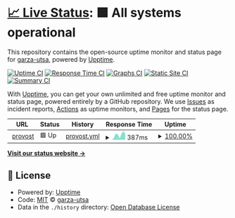 # [📈 Live Status](https://garza-utsa.github.io/vpaa-status): <!--live status--> **🟩 All systems operational**

This repository contains the open-source uptime monitor and status page for [garza-utsa](https://garza-utsa.github.io/vpaa-status), powered by [Upptime](https://github.com/upptime/upptime).

[![Uptime CI](https://github.com/garza-utsa/vpaa-status/workflows/Uptime%20CI/badge.svg)](https://github.com/upptime/upptime/actions?query=workflow%3A%22Uptime+CI%22)
[![Response Time CI](https://github.com/garza-utsa/vpaa-status/workflows/Response%20Time%20CI/badge.svg)](https://github.com/upptime/upptime/actions?query=workflow%3A%22Response+Time+CI%22)
[![Graphs CI](https://github.com/garza-utsa/vpaa-status/workflows/Graphs%20CI/badge.svg)](https://github.com/upptime/upptime/actions?query=workflow%3A%22Graphs+CI%22)
[![Static Site CI](https://github.com/garza-utsa/vpaa-status/workflows/Static%20Site%20CI/badge.svg)](https://github.com/upptime/upptime/actions?query=workflow%3A%22Static+Site+CI%22)
[![Summary CI](https://github.com/garza-utsa/vpaa-status/workflows/Summary%20CI/badge.svg)](https://github.com/upptime/upptime/actions?query=workflow%3A%22Summary+CI%22)

With [Upptime](https://upptime.js.org), you can get your own unlimited and free uptime monitor and status page, powered entirely by a GitHub repository. We use [Issues](https://github.com/garza-utsa/vpaa-status/issues) as incident reports, [Actions](https://github.com/garza-utsa/vpaa-status/actions) as uptime monitors, and [Pages](https://garza-utsa.github.io/vpaa-status) for the status page.

<!--start: status pages-->
<!-- This summary is generated by Upptime (https://github.com/upptime/upptime) -->
<!-- Do not edit this manually, your changes will be overwritten -->
<!-- prettier-ignore -->
| URL | Status | History | Response Time | Uptime |
| --- | ------ | ------- | ------------- | ------ |
| <img alt="" src="https://favicons.githubusercontent.com/provost.utsa.edu" height="13"> [provost](https://provost.utsa.edu) | 🟩 Up | [provost.yml](https://github.com/garza-utsa/vpaa-status/commits/HEAD/history/provost.yml) | <details><summary><img alt="Response time graph" src="./graphs/provost/response-time-week.png" height="20"> 387ms</summary><br><a href="https://garza-utsa.github.io/vpaa-status/history/provost"><img alt="Response time 720" src="https://img.shields.io/endpoint?url=https%3A%2F%2Fraw.githubusercontent.com%2Fgarza-utsa%2Fvpaa-status%2FHEAD%2Fapi%2Fprovost%2Fresponse-time.json"></a><br><a href="https://garza-utsa.github.io/vpaa-status/history/provost"><img alt="24-hour response time 454" src="https://img.shields.io/endpoint?url=https%3A%2F%2Fraw.githubusercontent.com%2Fgarza-utsa%2Fvpaa-status%2FHEAD%2Fapi%2Fprovost%2Fresponse-time-day.json"></a><br><a href="https://garza-utsa.github.io/vpaa-status/history/provost"><img alt="7-day response time 387" src="https://img.shields.io/endpoint?url=https%3A%2F%2Fraw.githubusercontent.com%2Fgarza-utsa%2Fvpaa-status%2FHEAD%2Fapi%2Fprovost%2Fresponse-time-week.json"></a><br><a href="https://garza-utsa.github.io/vpaa-status/history/provost"><img alt="30-day response time 405" src="https://img.shields.io/endpoint?url=https%3A%2F%2Fraw.githubusercontent.com%2Fgarza-utsa%2Fvpaa-status%2FHEAD%2Fapi%2Fprovost%2Fresponse-time-month.json"></a><br><a href="https://garza-utsa.github.io/vpaa-status/history/provost"><img alt="1-year response time 726" src="https://img.shields.io/endpoint?url=https%3A%2F%2Fraw.githubusercontent.com%2Fgarza-utsa%2Fvpaa-status%2FHEAD%2Fapi%2Fprovost%2Fresponse-time-year.json"></a></details> | <details><summary><a href="https://garza-utsa.github.io/vpaa-status/history/provost">100.00%</a></summary><a href="https://garza-utsa.github.io/vpaa-status/history/provost"><img alt="All-time uptime 100.00%" src="https://img.shields.io/endpoint?url=https%3A%2F%2Fraw.githubusercontent.com%2Fgarza-utsa%2Fvpaa-status%2FHEAD%2Fapi%2Fprovost%2Fuptime.json"></a><br><a href="https://garza-utsa.github.io/vpaa-status/history/provost"><img alt="24-hour uptime 100.00%" src="https://img.shields.io/endpoint?url=https%3A%2F%2Fraw.githubusercontent.com%2Fgarza-utsa%2Fvpaa-status%2FHEAD%2Fapi%2Fprovost%2Fuptime-day.json"></a><br><a href="https://garza-utsa.github.io/vpaa-status/history/provost"><img alt="7-day uptime 100.00%" src="https://img.shields.io/endpoint?url=https%3A%2F%2Fraw.githubusercontent.com%2Fgarza-utsa%2Fvpaa-status%2FHEAD%2Fapi%2Fprovost%2Fuptime-week.json"></a><br><a href="https://garza-utsa.github.io/vpaa-status/history/provost"><img alt="30-day uptime 100.00%" src="https://img.shields.io/endpoint?url=https%3A%2F%2Fraw.githubusercontent.com%2Fgarza-utsa%2Fvpaa-status%2FHEAD%2Fapi%2Fprovost%2Fuptime-month.json"></a><br><a href="https://garza-utsa.github.io/vpaa-status/history/provost"><img alt="1-year uptime 100.00%" src="https://img.shields.io/endpoint?url=https%3A%2F%2Fraw.githubusercontent.com%2Fgarza-utsa%2Fvpaa-status%2FHEAD%2Fapi%2Fprovost%2Fuptime-year.json"></a></details>

<!--end: status pages-->

[**Visit our status website →**](https://garza-utsa.github.io/vpaa-status)

## 📄 License

- Powered by: [Upptime](https://github.com/upptime/upptime)
- Code: [MIT](./LICENSE) © [garza-utsa](https://garza-utsa.github.io/vpaa-status)
- Data in the `./history` directory: [Open Database License](https://opendatacommons.org/licenses/odbl/1-0/)
